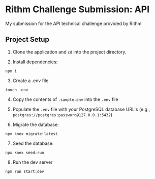 # Rithm Challenge Submission: API

My submission for the API technical challenge provided by Rithm

## Project Setup

1. Clone the application and `cd` into the project directory.

2. Install dependencies:

```
npm i
```

3. Create a .env file

```
touch .env
```

4. Copy the contents of `.sample.env` into the `.env` file

5. Populate the `.env` file with your PostgreSQL database URL's (e.g., `postgres://postgres:password@127.0.0.1:5432`)

6. Migrate the database:
```
npx knex migrate:latest
```

7. Seed the database:
```
npx knex seed:run
```

8. Run the dev server
```
npm run start:dev
```
